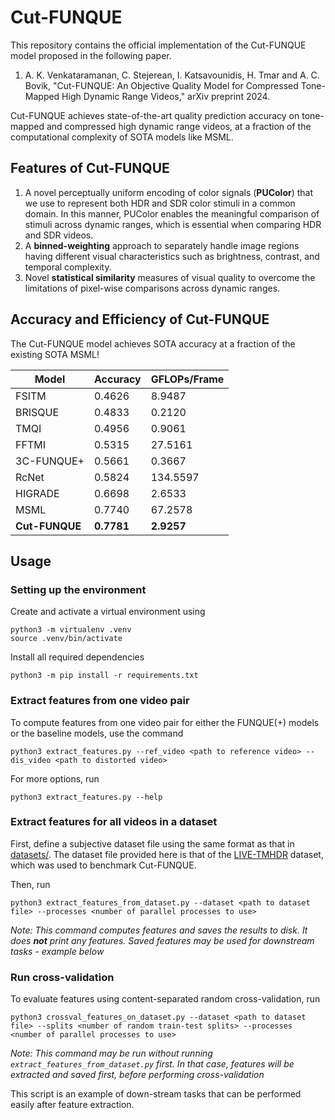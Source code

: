 # Cut-FUNQUE
This repository contains the official implementation of the Cut-FUNQUE model proposed in the following paper.

1. A. K. Venkataramanan, C. Stejerean, I. Katsavounidis, H. Tmar and A. C. Bovik, "Cut-FUNQUE: An Objective Quality Model for Compressed Tone-Mapped High Dynamic Range Videos," arXiv preprint 2024.

Cut-FUNQUE achieves state-of-the-art quality prediction accuracy on tone-mapped and compressed high dynamic range videos, at a fraction of the computational complexity of SOTA models like MSML.

## Features of Cut-FUNQUE
1. A novel perceptually uniform encoding of color signals (__PUColor__) that we use to represent both HDR and SDR color stimuli in a common domain. In this manner, PUColor enables the meaningful comparison of stimuli across dynamic ranges, which is essential when comparing HDR and SDR videos.
2. A __binned-weighting__ approach to separately handle image regions having different visual characteristics such as brightness, contrast, and temporal complexity.
3. Novel __statistical similarity__ measures of visual quality to overcome the limitations of pixel-wise comparisons across dynamic ranges.

## Accuracy and Efficiency of Cut-FUNQUE
The Cut-FUNQUE model achieves SOTA accuracy at a fraction of the existing SOTA MSML!


| Model | Accuracy | GFLOPs/Frame
| ---------- | ------- | ---------
|FSITM | 0.4626 | 8.9487
|BRISQUE | 0.4833 | 0.2120
|TMQI | 0.4956 | 0.9061
|FFTMI | 0.5315 | 27.5161
|3C-FUNQUE+ | 0.5661 | 0.3667
|RcNet | 0.5824 | 134.5597
|HIGRADE | 0.6698 | 2.6533
|MSML | 0.7740 | 67.2578
|__Cut-FUNQUE__ | __0.7781__ | __2.9257__

## Usage
### Setting up the environment
Create and activate a virtual environment using
```
python3 -m virtualenv .venv
source .venv/bin/activate
```
Install all required dependencies
```
python3 -m pip install -r requirements.txt
```
### Extract features from one video pair
To compute features from one video pair for either the FUNQUE(+) models or the baseline models, use the command

```
python3 extract_features.py --ref_video <path to reference video> --dis_video <path to distorted video>
```

For more options, run
```
python3 extract_features.py --help
```

### Extract features for all videos in a dataset
First, define a subjective dataset file using the same format as that in [datasets/](https://github.com/abhinaukumar/funque_plus/tree/main/datasets). The dataset file provided here is that of the [LIVE-TMHDR](https://live.ece.utexas.edu/research/LIVE_TMHDR/index.html) dataset, which was used to benchmark Cut-FUNQUE.


Then, run
```
python3 extract_features_from_dataset.py --dataset <path to dataset file> --processes <number of parallel processes to use>
```
*Note: This command computes features and saves the results to disk. It does __not__ print any features. Saved features may be used for downstream tasks - example below*

### Run cross-validation
To evaluate features using content-separated random cross-validation, run
```
python3 crossval_features_on_dataset.py --dataset <path to dataset file> --splits <number of random train-test splits> --processes <number of parallel processes to use>
```


*Note: This command may be run without running `extract_features_from_dataset.py` first. In that case, features will be extracted and saved first, before performing cross-validation*

This script is an example of down-stream tasks that can be performed easily after feature extraction.